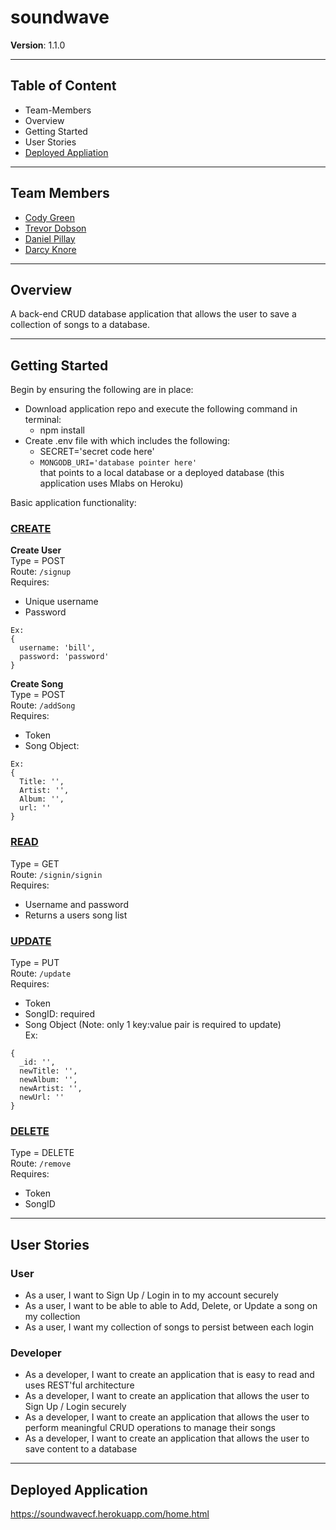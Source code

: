 # soundwave
**Version**: 1.1.0 
***



## Table of Content
* Team-Members
* Overview
* Getting Started
* User Stories
* [Deployed Appliation](https://soundwavecf.herokuapp.com/home.html)
***

## Team Members
* [Cody Green](https://github.com/codyjgreen) 
* [Trevor Dobson](https://github.com/trevorjdobson)
* [Daniel Pillay](https://github.com/dpillay03)
* [Darcy Knore](https://github.com/dknore)
***

## Overview
A back-end CRUD database application that allows the user to save a collection of songs to a database.
***

## Getting Started
Begin by ensuring the following are in place:
* Download application repo and execute the following command in terminal:
  - npm install<br>
* Create .env file with which includes the following:
  - SECRET='secret code here'<br>
  -  `MONGODB_URI='database pointer here'`<br>
  that points to a local database or a deployed database (this application uses Mlabs on Heroku)<br>

Basic application functionality:<br>
### <u>CREATE</u>
<b>Create User</b><br>
Type =  POST <br>
Route: ```/signup```<br>
Requires:

* Unique username
* Password<br>
```
Ex:
{
  username: 'bill',
  password: 'password'
}
```
<b>Create Song</b><br>
Type =  POST <br>
Route: ```/addSong```<br>
Requires:
* Token
* Song Object: 
```
Ex:
{
  Title: '',
  Artist: '', 
  Album: '',
  url: ''
}
```
### <u>READ</u>
Type =  GET <br>
Route: ```/signin/signin```<br>
Requires:
* Username and password
* Returns a users song list

### <u>UPDATE</u>
Type =  PUT <br>
Route: ```/update```<br>
Requires:
* Token
* SongID: required
* Song Object (Note: only 1 key:value pair is required to update)<br>
Ex:
```
{ 
  _id: '',
  newTitle: '',
  newAlbum: '', 
  newArtist: '',
  newUrl: ''
}
```
### <u>DELETE</u>
Type =  DELETE <br>
Route: ```/remove```<br>
Requires:
* Token
* SongID

***
## User Stories

### User

 *  As a user, I want to Sign Up / Login in to my account securely
 *  As a user, I want to be able to able to Add, Delete, or Update a song on my collection
*  As a user, I want my collection of songs to persist between each login

### Developer
 * As a developer, I want to create an application that is easy to read and uses REST'ful architecture
 * As a developer, I want to create an application that allows the user to Sign Up / Login securely
 * As a developer, I want to create an application that allows the user to perform meaningful CRUD operations to manage their songs
 * As a developer, I want to create an application that allows the user to save content to a database
***
## Deployed Application
https://soundwavecf.herokuapp.com/home.html

